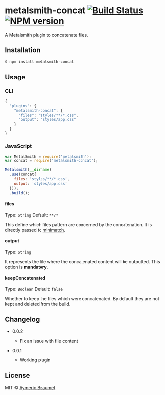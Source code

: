 # metalsmith-concat [![Build Status](https://travis-ci.org/aymericbeaumet/metalsmith-concat.svg?branch=master)](https://travis-ci.org/aymericbeaumet/metalsmith-concat) [![NPM version](https://badge.fury.io/js/metalsmith-concat.svg)](http://badge.fury.io/js/metalsmith-concat)

A Metalsmith plugin to concatenate files.

## Installation

```javascript
$ npm install metalsmith-concat
```

## Usage

### CLI

```javascript
{
  "plugins": {
    "metalsmith-concat": {
      "files": "styles/**/*.css",
      "output": "styles/app.css"
    }
  }
}
```

### JavaScript

```javascript
var MetalSmith = require('metalsmith');
var concat = require('metalsmith-concat');

Metalsmith(__dirname)
  .use(concat{
    files: 'styles/**/*.css',
    output: 'styles/app.css'
  }));
  .build();
```

#### files
Type: `String`
Default: `**/*`

This define which files pattern are concerned by the concatenation. It is
directly passed to [minimatch](https://github.com/isaacs/minimatch).

#### output
Type: `String`

It represents the file where the concatenated content will be outputted. This
option is **mandatory**.

#### keepConcatenated
Type: `Boolean` Default: `false`

Whether to keep the files which were concatenated. By default they are not kept
and deleted from the build.

## Changelog

* 0.0.2
  * Fix an issue with file content

* 0.0.1
  * Working plugin

## License

MIT © [Aymeric Beaumet](http://beaumet.me)
